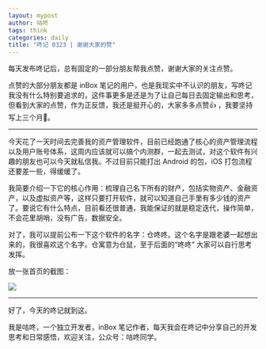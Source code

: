 ```yaml
---
layout: mypost
author: 咕咚
tags: think
categories: daily
title: "咚记 0323 | 谢谢大家的赞"
---
```


每天发布咚记后，总有固定的一部分朋友帮我点赞，谢谢大家的关注点赞。

点赞的大部分朋友都是 inBox 笔记的用户，也是我现实中不认识的朋友，写咚记我没有什么特别要追求的，这件事更多是还是为了让自己每日去固定输出和思考，但看到大家的点赞，作为正反馈，我还是挺开心的，大家多多点赞👍 ，我要坚持写上三个月💪。

---

今天花了一天时间去完善我的资产管理软件，目前已经跑通了核心的资产管理流程以及用户账号体系，这周内应该就可以搞个内测群，一起去测试，对这个软件有兴趣的朋友也可以今天就私信我。不过目前只能打出 Android 的包，iOS 打包流程还要差一些，得缓缓了。

我简要介绍一下它的核心作用：梳理自己名下所有的财产，包括实物资产、金融资产，以及虚拟资产等，这样只要打开软件，就可以知道自己手里有多少钱的资产了。要说它有什么特点，目前看还很普通，我能保证的就是稳定迭代，操作简单，不会花里胡哨，没有广告，数据安全。

对了，我可以提前公布一下这个软件的名字：仓咚咚。这个名字是跟老婆一起想出来的，我很喜欢这个名字。仓寓意为仓鼠，至于后面的“咚咚” 大家可以自行思考发挥。

放一张首页的截图：


![](https://files.mdnice.com/user/1319/47beeb84-df55-4ba7-98ba-ad224a9c61aa.png)


---

好了，今天的咚记就到这。

我是咕咚，一个独立开发者，inBox 笔记作者，每天我会在咚记中分享自己的开发思考和日常感悟，欢迎关注，公众号：咕咚同学。